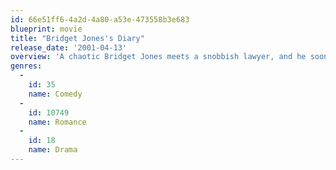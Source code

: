 ```yaml
---
id: 66e51ff6-4a2d-4a80-a53e-473558b3e683
blueprint: movie
title: "Bridget Jones's Diary"
release_date: '2001-04-13'
overview: 'A chaotic Bridget Jones meets a snobbish lawyer, and he soon enters her world of imperfections.'
genres:
  -
    id: 35
    name: Comedy
  -
    id: 10749
    name: Romance
  -
    id: 18
    name: Drama
---
```

